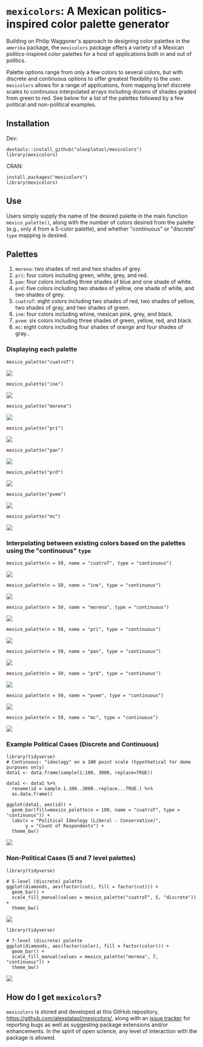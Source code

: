 # `mexicolors`: A Mexican politics-inspired color palette generator

Building on Philip Waggoner's approach to designing color palettes in the `amerika` package, the `mexicolors` package offers a variety of a Mexican politics-inspired color palettes for a host of applications both in and out of politics. 

Palette options range from only a few colors to several colors, but with discrete and continuous options to offer greatest flexibility to the user. `mexicolors` allows for a range of applications, from mapping brief discrete scales to continuous interpolated arrays including dozens of shades graded from green to red. See below for a list of the palettes followed by a few political and non-political examples.

## Installation

 Dev:

```{r }
devtools::install_github("alexplatasl/mexicolors")
library(mexicolors)
```

CRAN:

```{r }
install.packages("mexicolors")
library(mexicolors)
```

## Use

Users simply supply the name of the desired palette in the main function `mexico_palette()`, along with the number of colors desired from the palette (e.g., only 4 from a 5-color palette), and whether "continuous" or "discrete" `type` mapping is desired. 

## Palettes 

1. `morena`: two shades of red and two shades of grey.
2. `pri`: four colors including green, white, grey, and red.
3. `pan`: four colors including three shades of blue and one shade of white.
4. `prd`: five colors including two shades of yellow, one shade of white, and two shades of grey.
5. `cuatroT`: eight colors including two shades of red, two shades of yellow, two shades of gray, and two shades of green.
6. `ine`: four colors including whine, mexican pink, grey, and black.
7. `pvem`: six colors including three shades of green, yellow, red, and black.
8. `mc`: eight colors including four shades of orange and four shades of gray..

### Displaying each palette

```{r }
mexico_palette("cuatroT")
```
![](examples/dis_4T.png)

```{r }
mexico_palette("ine")
```
![](examples/dis_ine.png)

```{r }
mexico_palette("morena")
```
![](examples/dis_morena.png)


```{r }
mexico_palette("pri")
```
![](examples/dis_pri.png)


```{r }
mexico_palette("pan")
```
![](examples/dis_pan.png)


```{r }
mexico_palette("prd")
```
![](examples/dis_prd.png)


```{r }
mexico_palette("pvem")
```
![](examples/dis_pvem.png)

```{r }
mexico_palette("mc")
```
![](examples/dis_mc.png)


### Interpolating between existing colors based on the palettes using the "continuous" `type`

```{r }
mexico_palette(n = 50, name = "cuatroT", type = "continuous")
```
![](examples/con_4T.png)

```{r }
mexico_palette(n = 50, name = "ine", type = "continuous")
```
![](examples/con_ine.png)

```{r }
mexico_palette(n = 50, name = "morena", type = "continuous")
```
![](examples/con_morena.png)


```{r }
mexico_palette(n = 50, name = "pri", type = "continuous")
```
![](examples/con_pri.png)


```{r }
mexico_palette(n = 50, name = "pan", type = "continuous")
```
![](examples/con_pan.png)


```{r }
mexico_palette(n = 50, name = "prd", type = "continuous")
```
![](examples/con_prd.png)


```{r }
mexico_palette(n = 50, name = "pvem", type = "continuous")
```
![](examples/con_pvem.png)

```{r }
mexico_palette(n = 50, name = "mc", type = "continuous")
```
![](examples/con_mc.png)

### Example Political Cases (Discrete and Continuous)

```{r }
library(tidyverse)
# Continuous: "ideology" on a 100 point scale (hypothetical for demo purposes only)
data1 <- data.frame(sample(1:100, 3000, replace=TRUE))

data1 <- data1 %>%
  rename(id = sample.1.100..3000..replace...TRUE.) %>%
  as.data.frame()

ggplot(data1, aes(id)) +
  geom_bar(fill=mexico_palette(n = 100, name = "cuatroT", type = "continuous")) +
  labs(x = "Political Ideology (Liberal - Conservative)",
       y = "Count of Respondents") +
  theme_bw()
```
![](examples/lev100.png)


### Non-Political Cases (5 and 7 level palettes)

```{r }
library(tidyverse)

# 5-level (discrete) palette
ggplot(diamonds, aes(factor(cut), fill = factor(cut))) +
  geom_bar() + 
  scale_fill_manual(values = mexico_palette("cuatroT", 5, "discrete")) +
  theme_bw()
```
![](examples/lev5.png)


```{r }
library(tidyverse)

# 7-level (discrete) palette
ggplot(diamonds, aes(factor(color), fill = factor(color))) +
  geom_bar() + 
  scale_fill_manual(values = mexico_palette("morena", 7, "continuous")) +
  theme_bw()
```
![](examples/lev7.png)


## How do I get `mexicolors`? 

`mexicolors` is stored and developed at this GitHub repository, <https://github.com/alexplatasl/mexicolors/>, along with an [issue tracker](https://github.com/alexplatasl/mexicolors/issues/) for reporting bugs as well as suggesting package extensions and/or enhancements. In the spirit of open science, any level of interaction with the package is allowed.

